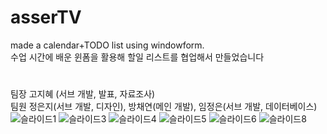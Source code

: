 # asserTV
made a calendar+TODO list using windowform.<br>
수업 시간에 배운 윈폼을 활용해 할일 리스트를 협업해서 만들었습니다
#
팀장 고지혜 (서브 개발, 발표, 자료조사) <br>
팀원 정은지(서브 개발, 디자인), 방채연(메인 개발), 임정은(서브 개발, 데이터베이스)
![슬라이드1](https://user-images.githubusercontent.com/80028936/208537631-76b42db3-e169-471e-bc92-daf8421c0859.PNG)
![슬라이드3](https://user-images.githubusercontent.com/80028936/208537712-ac4a35dc-d91d-4d0e-b88d-ffbed533a7aa.PNG)
![슬라이드4](https://user-images.githubusercontent.com/80028936/208537674-3b8899bf-cc0c-45fe-ba2e-ae65489c10ba.PNG)
![슬라이드5](https://user-images.githubusercontent.com/80028936/208537729-e782ad84-43cd-4154-a563-359b9792aa93.PNG)
![슬라이드6](https://user-images.githubusercontent.com/80028936/208537744-68049798-85b2-43d1-8bb7-1b6c6b28a6ee.PNG)
![슬라이드8](https://user-images.githubusercontent.com/80028936/208537761-74d5e814-a7eb-444a-ba95-092ec874be30.PNG)
